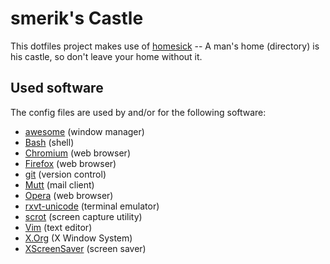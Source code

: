 smerik's Castle
===============

This dotfiles project makes use of [homesick](http://github.com/technicalpickles/homesick/) -- A man's home (directory) is his castle, so don't leave your home without it.

Used software
-------------

The config files are used by and/or for the following software:

* [awesome](http://awesome.naquadah.org) (window manager)
* [Bash](http://www.gnu.org/software/bash/bash.html) (shell)
* [Chromium](http://www.chromium.org/Home) (web browser)
* [Firefox](http://www.mozilla.org/projects/firefox/) (web browser)
* [git](http://git-scm.com) (version control)
* [Mutt](http://www.mutt.org/) (mail client)
* [Opera](http://www.opera.com/browser/) (web browser)
* [rxvt-unicode](http://software.schmorp.de/pkg/rxvt-unicode.html) (terminal
  emulator)
* [scrot](http://scrot.sourcearchive.com/) (screen capture utility)
* [Vim](http://www.vim.org) (text editor)
* [X.Org](http://www.x.org./wiki/) (X Window System)
* [XScreenSaver](http://www.jwz.org/xscreensaver/) (screen saver)
